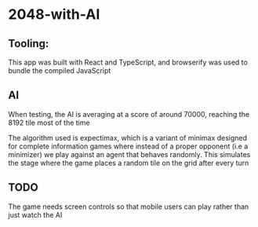 # 2048-with-AI

<h2>Tooling:</h2>
<p>This app was built with React and TypeScript, and browserify was used to bundle the compiled JavaScript</p>

<h2>AI</h2>
<p>When testing, the AI is averaging at a score of around 70000, reaching the 8192 tile most of the time</p>
<p>The algorithm used is expectimax, which is a variant of minimax designed for complete information games where instead of a proper opponent (i.e a minimizer) we play against an agent that behaves randomly. This simulates the stage where the game places a random tile on the grid after every turn</p>

<h2>TODO</h2>
<p>The game needs screen controls so that mobile users can play rather than just watch the AI</p>
